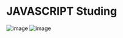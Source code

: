 # JAVASCRIPT Studing
![image](https://user-images.githubusercontent.com/116260619/215685946-32f728df-1d95-404c-9941-f752cea48235.png)
![image](https://user-images.githubusercontent.com/116260619/215686123-47b21802-4761-4045-bf0e-16f9e4610ee4.png)
